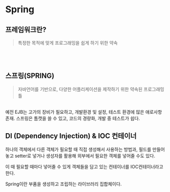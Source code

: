 Spring
============================



## 프레임워크란?

> 특정한 목적에 맞게 프로그래밍을 쉽게 하기 위한 약속
<br>
<br>

## 스프링(SPRING)


> 자바언어를 기반으로, 다양한 어플리케이션을 제작하기 위한 약속된 프로그래밍 틀
<br>
 예전 EJB는 고가의 장비가 필요하고, 개발환경 및 설정, 테스트 환경에 많은 애로사항 존재.
스프링은 톰캣을 쓸 수 있고, 코드의 경량화, 개발 중 테스트가 쉽다.
<br>

## DI (Dependency Injection) & IOC 컨테이너

하나의 객체에서 다른 객체가 필요할 때 직접 생성해서 사용하는 방법과, 필드를 만들어 놓고 setter로 넣거나 생성자를 활용해 외부에서 필요한 객체를 넣어줄 수도 있다.

이 때 필요할 때마다 넣어줄 수 있게 객체들을 담고 있는 컨테이너를 IOC컨테이너라고 한다.

Spring이란 부품을 생성하고 조립하는 라이브러리 집합체이다.

